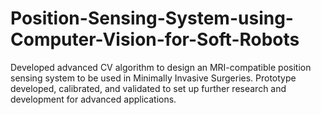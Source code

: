 # Position-Sensing-System-using-Computer-Vision-for-Soft-Robots
Developed advanced CV algorithm to design an MRI-compatible position sensing system to be used in Minimally Invasive Surgeries. Prototype developed, calibrated, and validated to set up further research and development for advanced applications.

